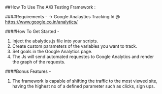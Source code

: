 ##How To Use The A/B Testing Framework :

####Requirements - 
 -> Google Analaytics Tracking Id @ https://www.google.co.in/analytics/
 
####How To Get Started -

  1. Inject the abalytics.js file into your scripts.
  2. Create custom parameters of the variables you want to track.
  3. Set goals in the Google Analytics page.
  4. The Js will send automated requestes to Google Analytics and render the graph of the requests.
  
####Bonus Features - 
  1. The framework is capable of shifting the traffic to the most viewed site, having the highest no of a defined parameter such as clicks, sign ups.
 
